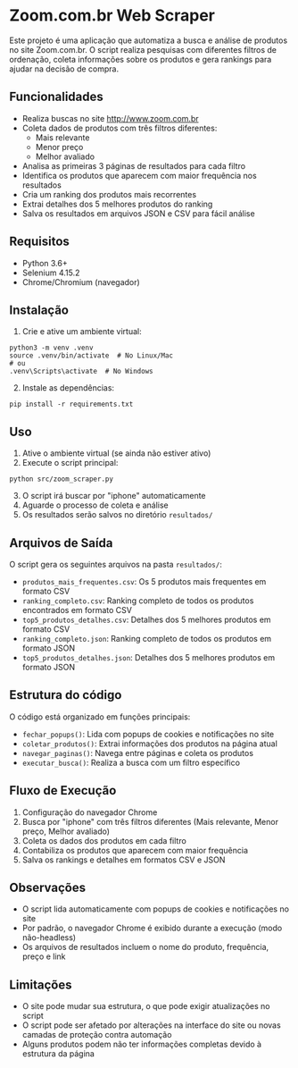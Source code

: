 # Zoom.com.br Web Scraper

Este projeto é uma aplicação que automatiza a busca e análise de produtos no site Zoom.com.br. O script realiza pesquisas com diferentes filtros de ordenação, coleta informações sobre os produtos e gera rankings para ajudar na decisão de compra.

## Funcionalidades

- Realiza buscas no site http://www.zoom.com.br
- Coleta dados de produtos com três filtros diferentes:
  - Mais relevante
  - Menor preço
  - Melhor avaliado
- Analisa as primeiras 3 páginas de resultados para cada filtro
- Identifica os produtos que aparecem com maior frequência nos resultados
- Cria um ranking dos produtos mais recorrentes
- Extrai detalhes dos 5 melhores produtos do ranking
- Salva os resultados em arquivos JSON e CSV para fácil análise

## Requisitos

- Python 3.6+
- Selenium 4.15.2
- Chrome/Chromium (navegador)

## Instalação

1. Crie e ative um ambiente virtual:
```
python3 -m venv .venv
source .venv/bin/activate  # No Linux/Mac
# ou
.venv\Scripts\activate  # No Windows
```

2. Instale as dependências:
```
pip install -r requirements.txt
```

## Uso

1. Ative o ambiente virtual (se ainda não estiver ativo)
2. Execute o script principal:
```
python src/zoom_scraper.py
```
3. O script irá buscar por "iphone" automaticamente
4. Aguarde o processo de coleta e análise
5. Os resultados serão salvos no diretório `resultados/`

## Arquivos de Saída

O script gera os seguintes arquivos na pasta `resultados/`:

- `produtos_mais_frequentes.csv`: Os 5 produtos mais frequentes em formato CSV
- `ranking_completo.csv`: Ranking completo de todos os produtos encontrados em formato CSV
- `top5_produtos_detalhes.csv`: Detalhes dos 5 melhores produtos em formato CSV
- `ranking_completo.json`: Ranking completo de todos os produtos em formato JSON
- `top5_produtos_detalhes.json`: Detalhes dos 5 melhores produtos em formato JSON

## Estrutura do código

O código está organizado em funções principais:

- `fechar_popups()`: Lida com popups de cookies e notificações no site
- `coletar_produtos()`: Extrai informações dos produtos na página atual
- `navegar_paginas()`: Navega entre páginas e coleta os produtos
- `executar_busca()`: Realiza a busca com um filtro específico

## Fluxo de Execução

1. Configuração do navegador Chrome
2. Busca por "iphone" com três filtros diferentes (Mais relevante, Menor preço, Melhor avaliado)
3. Coleta os dados dos produtos em cada filtro
4. Contabiliza os produtos que aparecem com maior frequência
5. Salva os rankings e detalhes em formatos CSV e JSON

## Observações

- O script lida automaticamente com popups de cookies e notificações no site
- Por padrão, o navegador Chrome é exibido durante a execução (modo não-headless)
- Os arquivos de resultados incluem o nome do produto, frequência, preço e link

## Limitações

- O site pode mudar sua estrutura, o que pode exigir atualizações no script
- O script pode ser afetado por alterações na interface do site ou novas camadas de proteção contra automação
- Alguns produtos podem não ter informações completas devido à estrutura da página
